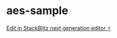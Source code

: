 # aes-sample

[Edit in StackBlitz next generation editor ⚡️](https://stackblitz.com/~/github.com/ariandto/aes-sample)